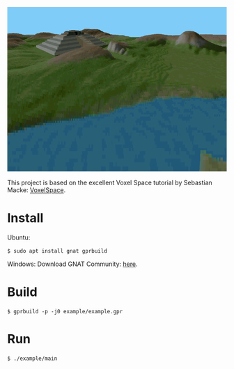 ![](example_screenshot.png)

This project is based on the excellent Voxel Space tutorial by Sebastian Macke:
[VoxelSpace](https://github.com/s-macke/VoxelSpace).

# Install
Ubuntu:
```
$ sudo apt install gnat gprbuild
```

Windows: Download GNAT Community: [here](https://www.adacore.com/download).

# Build
```
$ gprbuild -p -j0 example/example.gpr
```

# Run
```
$ ./example/main
```
